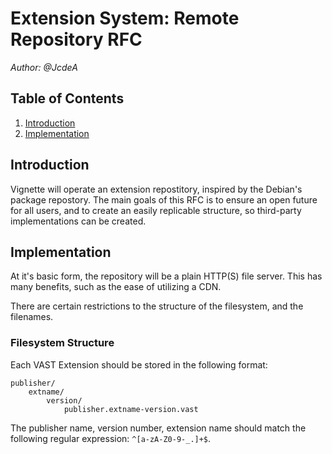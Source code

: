 # Extension System: Remote Repository RFC

*Author: @JcdeA*

## Table of Contents
1. [Introduction](#Introduction)
2. [Implementation](#Implementation)

## Introduction
Vignette will operate an extension repostitory, inspired by the Debian's package repostory. The main goals of this RFC is to ensure an open future for all users, and to create an easily replicable structure, so third-party implementations can be created.

## Implementation
At it's basic form, the repository will be a plain HTTP(S) file server. This has many benefits, such as the ease of utilizing a CDN.

There are certain restrictions to the structure of the filesystem, and the filenames.

### Filesystem Structure
Each VAST Extension should be stored in the following format:
```
publisher/
    extname/
        version/
            publisher.extname-version.vast
```
The publisher name, version number, extension name should match the following regular expression: `^[a-zA-Z0-9-_.]+$`.



